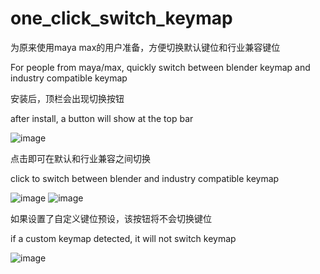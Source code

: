 # one_click_switch_keymap
为原来使用maya max的用户准备，方便切换默认键位和行业兼容键位

For people from maya/max, quickly switch between blender keymap and industry compatible keymap

安装后，顶栏会出现切换按钮

after install, a button will show at the top bar

![image](https://github.com/RolandVyens/one_click_switch_keymap/assets/30930721/77a7f0c0-295d-4e0b-b5cf-4a96de70f5e6)

点击即可在默认和行业兼容之间切换

click to switch between blender and industry compatible keymap

![image](https://github.com/RolandVyens/one_click_switch_keymap/assets/30930721/c1e3d380-ce3f-430a-8cc5-50980c35c439)
![image](https://github.com/RolandVyens/one_click_switch_keymap/assets/30930721/7100ec59-8df5-4fcb-a9e5-ea36af4e8f35)

如果设置了自定义键位预设，该按钮将不会切换键位

if a custom keymap detected, it will not switch keymap

![image](https://github.com/RolandVyens/one_click_switch_keymap/assets/30930721/a48216a0-98c3-414c-b83e-528f6dc244f1)
